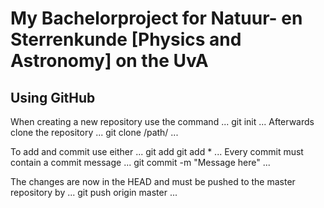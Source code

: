 # My Bachelorproject for Natuur- en Sterrenkunde [Physics and Astronomy] on the UvA

## Using GitHub
When creating a new repository use the command
...
git init
...
Afterwards clone the repository
...
git clone /path/
...


To add and commit use either
... 
git add <filename>
git add *
...
Every commit must contain a commit message
...
git commit -m "Message here"
...

The changes are now in the HEAD and must be pushed to the master repository by
...
git push origin master
...

